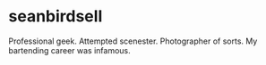 # seanbirdsell

Professional geek. Attempted scenester. Photographer of sorts. My bartending career was infamous.
